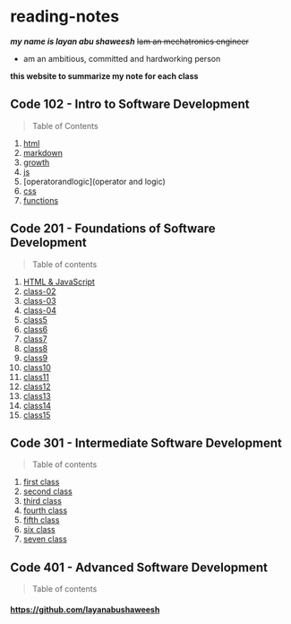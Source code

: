 # reading-notes

***my name is layan abu shaweesh***
~~Iam an mechatronics engineer~~
* am an ambitious, committed and hardworking person

**this website to summarize my note for each class**

## Code 102 - Intro to Software Development


> Table of Contents
1. [html](html)
2. [markdown](markdown)
3. [growth](growth)
4. [js](js)
5. [operatorandlogic](operator and logic)
6. [css](css)
7.  [functions](functions)

## Code 201 - Foundations of Software Development

> Table of contents
1. [HTML & JavaScript](class-01)
2. [class-02](class-02)
3. [class-03](class-03)
4. [class-04](class-04)
5. [class5](class5)
6. [class6](class6)
7. [class7](class7)
8. [class8](class8)
9. [class9](class9)
10. [class10](class10)
11. [class11](class11)
12. [class12](class12)
13. [class13](class13)
14. [class14](class14)
15. [class15](class15)



## Code 301 - Intermediate Software Development
> Table of contents
1. [first class](first.md)
2. [second class](second.md)
3. [third class](third.md)
4. [fourth class](fourth.md)
5. [fifth class](fifth.md)
6. [six class](six.md)
7. [seven class](seven.md)

## Code 401 - Advanced Software Development
> Table of contents




#### https://github.com/layanabushaweesh ####



